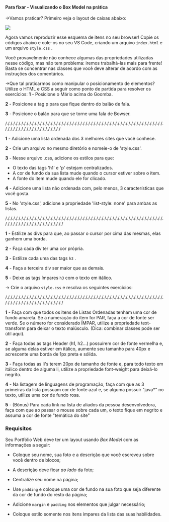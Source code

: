 #### Para fixar - Visualizando o Box Model na prática

->Vamos praticar? Primeiro veja o layout de caixas abaixo:

![](https://s3.us-east-2.amazonaws.com/assets.app.betrybe.com/fundamentals/html-css/images/css-box-model-example-a9ff30a667b5b5ac7e412931ed9b2afc.png)

Agora vamos reproduzir esse esquema de itens no seu browser! Copie os códigos abaixo e cole-os no seu VS Code, criando um arquivo  `index.html`  e um arquivo  `style.css`  .

Você provavelmente não conhece algumas das propriedades utilizadas nesse código, mas não tem problema: iremos trabalhá-las mais para frente! Basta se concentrar nas classes que você deve alterar de acordo com as instruções dos comentários.

->Que tal praticarmos como manipular o posicionamento de elementos? Utilize o HTML e CSS a seguir como ponto de partida para resolver os exercícios:
**1** - Posicione o Mário acima do Goomba.

**2** - Posicione a tag p para que fique dentro do balão de fala.

**3** - Posicione o balão para que se torne uma fala de Bowser.

 /./././././././././././././././././././././././././././././././././././././././././././././././././././././././././././././././././././././././././././././././
 
**1** - Adicione uma lista ordenada dos 3 melhores sites que você conhece.

**2** - Crie um arquivo no mesmo diretório e nomeie-o de 'style.css'.

**3** - Nesse arquivo .css, adicione os estilos para que:

-   O texto das tags 'h1' e 'p' estejam centralizados.
-   A cor de fundo da sua lista mude quando o cursor estiver sobre o item.
-   A fonte do item mude quando ele for clicado.

**4** - Adicione uma lista não ordenada com, pelo menos, 3 características que você gosta.

**5** - No 'style.css', adicione a propriedade 'list-style: none' para ambas as listas.

 /././././././././././././././././././././././././././././././././././././././././././././././././././././././././././././././././././././././././././././././././
 
**1** - Estilize as divs para que, ao passar o cursor por cima das mesmas, elas ganhem uma borda.

**2** - Faça cada div ter uma cor própria.

**3** - Estilize cada uma das tags  `h3`  .

**4** - Faça a terceira div ser maior que as demais.

**5** - Deixe as tags ímpares  `h3`  com o texto em itálico.

-> Crie o arquivo  `style.css`  e resolva os seguintes exercícios:

/././././././././././././././././././././././././././././././././././././././././././././././././././././././././././././././././././././././././././././././././

**1** - Faça com que todos os itens de Listas Ordenadas tenham uma cor de fundo amarela. Se a numeração do item for PAR, faça a cor de fonte ser verde. Se o número for considerado ÍMPAR, utilize a propriedade text-transform para deixar o texto maiúsculo. (Dica: combinar classes pode ser útil aqui).

**2** - Faça todas as tags Header (h1, h2...) possuírem cor de fonte vermelha e, se alguma delas estiver em itálico, aumente seu tamanho para 40px e acrescente uma borda de 1px preta e sólida.

**3** - Faça todas as li's terem 20px de tamanho de fonte e, para todo texto em itálico dentro de alguma li, utilize a propriedade font-weight para deixá-lo negrito.

**4** - Na listagem de linguagens de programação, faça com que as 3 primeiras da lista possuam cor de fonte azul e, se alguma possuir "java*" no texto, utilize uma cor de fundo rosa.

**5** - (Bônus) Para cada link na lista de aliados da pessoa desenvolvedora, faça com que ao passar o mouse sobre cada um, o texto fique em negrito e assuma a cor de fonte "temática do site"

### Requisitos

Seu Portfólio Web deve ter um layout usando  _Box Model_ com as informações a seguir:

-   Coloque seu nome, sua foto e a descrição que você escreveu sobre você dentro de blocos;
    
-   A descrição deve ficar  _ao lado_ da foto;
    
-   Centralize seu nome na página;
    
-   Use  `padding`  e coloque uma cor de fundo na sua foto que seja diferente da cor de fundo do resto da página;
    
-   Adicione  `margin`  e  `padding`  nos elementos que julgar necessário;
    
-   Coloque estilo somente nos itens ímpares da lista das suas habilidades.
